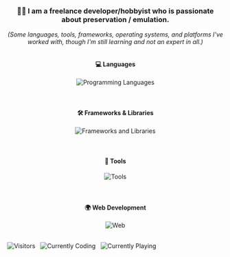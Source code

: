 <h3 align="center">👨‍💻 I am a freelance developer/hobbyist who is passionate about preservation / emulation.</h3>
<p align="center"><i>(Some languages, tools, frameworks, operating systems, and platforms I've worked with, though I'm still learning and not an expert in all.)</i></p>
<div style="text-align: center;">
  <div style="display: flex; flex-direction: column; align-items: center;">
    <h4>💻 Languages</h4><img src="https://skillicons.dev/icons?i=c,cpp,java,nodejs,py,rust,lua" alt="Programming Languages" /><br><br>
    <h4>🛠️ Frameworks & Libraries</h4><img src="https://skillicons.dev/icons?i=electron,react,jquery,tailwind,discordjs,mongodb,mysql,sqlite" alt="Frameworks and Libraries" /><br><br>
    <h4>🔧 Tools</h4><img src="https://skillicons.dev/icons?i=androidstudio,autocad,blender,docker,eclipse,maven,cmake,visualstudio,sublime" alt="Tools" /><br><br>                 
    <h4>🌍 Web Development</h4><img src="https://skillicons.dev/icons?i=htmx,html,css,php,js,nginx,ruby,perl,typescript,wordpress,cloudflare" alt="Web" />
  </div>
</div><br>

  ![Visitors](https://komarev.com/ghpvc/?username=Denveous&label=Visitors&color=32a852&style=classic)
  &nbsp;&nbsp;![Currently Coding](https://img.shields.io/endpoint?url=https://moreno.land/gitproject.json)
  &nbsp;&nbsp;![Currently Playing](https://img.shields.io/endpoint?url=https://moreno.land/gitplay.json)



